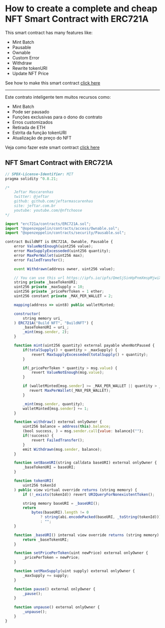 # How to create a complete and cheap NFT Smart Contract with ERC721A

This smart contract has many features like:
- Mint Batch
- Pausable
- Ownable
- Custom Error
- Withdraw
- Rewrite tokenURI
- Update NFT Price

See how to make this smart contract [click here](https://www.youtube.com/@nftchoose)

<hr />

Este contrato inteligente tem muitos recursos como:
- Mint Batch
- Pode ser pausado
- Funções exclusivas para o dono do contrato
- Erros customizados
- Retirada de ETH
- Estrita da função tokenURI
- Atualização de preço do NFT

Veja como fazer este smart contract [click here](https://www.youtube.com/@nftchoose)

## NFT Smart Contract with ERC721A

```javascript
// SPDX-License-Identifier: MIT
pragma solidity ^0.8.21;

/*
    Jeftar Mascarenhas
    twitter: @jeftar
    github: github.com/jeftarmascarenhas
    site: jeftar.com.br
    youtube: youtube.com/@nftchoose
*/

import "erc721a/contracts/ERC721A.sol";
import "@openzeppelin/contracts/access/Ownable.sol";
import "@openzeppelin/contracts/security/Pausable.sol";

contract BuildNFT is ERC721A, Ownable, Pausable {
    error ValueNotEnough(uint256 value);
    error MaxSupplyExcesseded(uint256 quantity);
    error MaxPerWallet(uint256 max);
    error FailedTransfer();

    event Withdrawn(address owner, uint256 value);

    // You can use this url https://ipfs.io/ipfs/QmeSjSinHpPnmXmspMjwiXyN6zS4E9zccariGR3jxcaWtq/
    string private _baseTokenURI;
    uint256 private _maxSupply = 10;
    uint256 private _pricePerToken = 1 ether;
    uint256 constant private _MAX_PER_WALLET = 2;

    mapping(address => uint8) public walletMinted;

    constructor(
        string memory uri_
    ) ERC721A("Build NFT", "BuildNFT") {
        _baseTokenURI = uri_;
        _mint(msg.sender, 2);
    }

    function mint(uint256 quantity) external payable whenNotPaused {
        if(totalSupply() + quantity > _maxSupply) {
            revert MaxSupplyExcesseded(totalSupply() + quantity);
        }

        if(_pricePerToken * quantity > msg.value) {
            revert ValueNotEnough(msg.value);
        }

        if (walletMinted[msg.sender] >= _MAX_PER_WALLET || quantity > _MAX_PER_WALLET) {
           revert MaxPerWallet(_MAX_PER_WALLET);
        }

        _mint(msg.sender, quantity);
        walletMinted[msg.sender] += 1;
    }

    function withdraw() external onlyOwner {
        uint256 balance = address(this).balance;
        (bool success, ) = msg.sender.call{value: balance}("");
        if(!success) {
            revert FailedTransfer();
        }
        emit Withdrawn(msg.sender, balance);
    }

    function setBaseURI(string calldata baseURI) external onlyOwner {
        _baseTokenURI = baseURI;
    }

    function tokenURI(
        uint256 tokenId
    ) public view virtual override returns (string memory) {
        if (!_exists(tokenId)) revert URIQueryForNonexistentToken();

        string memory baseURI = _baseURI();
        return
            bytes(baseURI).length != 0
                ? string(abi.encodePacked(baseURI, _toString(tokenId)))
                : "";
    }

    function _baseURI() internal view override returns (string memory) {
        return _baseTokenURI;
    }

    function setPricePerToken(uint newPrice) external onlyOwner {
        _pricePerToken = newPrice;
    }

    function setMaxSupply(uint supply) external onlyOwner {
        _maxSupply += supply;
    }

    function pause() external onlyOwner {
        _pause();
    }
    
    function unpause() external onlyOwner {
        _unpause();
    }
}

```
